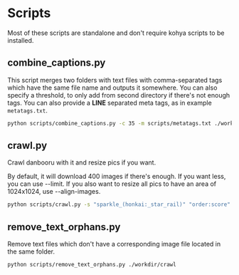 # Scripts

Most of these scripts are standalone and don't require kohya scripts to be installed.

## combine_captions.py

This script merges two folders with text files with comma-separated tags which have the same file name and outputs it somewhere. You can also specify a threshold, to only add from second directory if there's not enough tags. You can also provide a **LINE** separated meta tags, as in example `metatags.txt`.

```sh
python scripts/combine_captions.py -c 35 -m scripts/metatags.txt ./workdir/danbooru ./workdir/wd_tagger ./workdir/combined
```

## crawl.py

Crawl danbooru with it and resize pics if you want.

By default, it will download 400 images if there's enough. If you want less, you can use --limit. If you also want to resize all pics to have an area of 1024x1024, use --align-images.

```sh
python scripts/crawl.py -s "sparkle_(honkai:_star_rail)" "order:score" -o ./workdir/crawl
```

## remove_text_orphans.py

Remove text files which don't have a corresponding image file located in the same folder.

```sh
python scripts/remove_text_orphans.py ./workdir/crawl
```